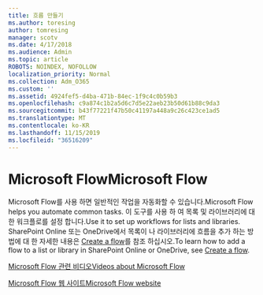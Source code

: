 ```yaml
---
title: 흐름 만들기
ms.author: toresing
author: tomresing
manager: scotv
ms.date: 4/17/2018
ms.audience: Admin
ms.topic: article
ROBOTS: NOINDEX, NOFOLLOW
localization_priority: Normal
ms.collection: Adm_O365
ms.custom: ''
ms.assetid: 4924fef5-d4ba-471b-84ec-1f9c4c0b59b3
ms.openlocfilehash: c9a874c1b2a5d6c7d5e22aeb23b50d61b88c9da3
ms.sourcegitcommit: b43f77221f47b50c41197a448a9c26c423ce1ad5
ms.translationtype: MT
ms.contentlocale: ko-KR
ms.lasthandoff: 11/15/2019
ms.locfileid: "36516209"
---
```

# <a name="microsoft-flow"></a><span data-ttu-id="300d9-102">Microsoft Flow</span><span class="sxs-lookup"><span data-stu-id="300d9-102">Microsoft Flow</span></span>

<span data-ttu-id="300d9-103">Microsoft Flow를 사용 하면 일반적인 작업을 자동화할 수 있습니다.</span><span class="sxs-lookup"><span data-stu-id="300d9-103">Microsoft Flow helps you automate common tasks.</span></span> <span data-ttu-id="300d9-104">이 도구를 사용 하 여 목록 및 라이브러리에 대 한 워크플로를 설정 합니다.</span><span class="sxs-lookup"><span data-stu-id="300d9-104">Use it to set up workflows for lists and libraries.</span></span> <span data-ttu-id="300d9-105">SharePoint Online 또는 OneDrive에서 목록이 나 라이브러리에 흐름을 추가 하는 방법에 대 한 자세한 내용은 [Create a flow](https://go.microsoft.com/fwlink/?linkid=869408)를 참조 하십시오.</span><span class="sxs-lookup"><span data-stu-id="300d9-105">To learn how to add a flow to a list or library in SharePoint Online or OneDrive, see [Create a flow](https://go.microsoft.com/fwlink/?linkid=869408).</span></span>
  
[<span data-ttu-id="300d9-106">Microsoft Flow 관련 비디오</span><span class="sxs-lookup"><span data-stu-id="300d9-106">Videos about Microsoft Flow</span></span>](https://go.microsoft.com/fwlink/?linkid=864641)
  
[<span data-ttu-id="300d9-107">Microsoft Flow 웹 사이트</span><span class="sxs-lookup"><span data-stu-id="300d9-107">Microsoft Flow website</span></span>](https://go.microsoft.com/fwlink/?linkid=864642)
  

